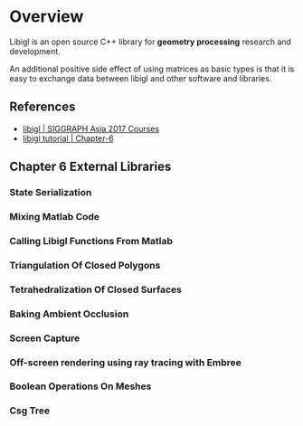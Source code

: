 # Overview

Libigl is an open source C++ library for **geometry processing** research and development.

An additional positive side effect of using matrices as basic types is that it is easy to exchange data between libigl and other software and libraries.

## References

- [libigl | SIGGRAPH Asia 2017 Courses](https://dl.acm.org/doi/pdf/10.1145/3134472.3134497)
- [libigl tutorial | Chapter-6](https://libigl.github.io/tutorial/#chapter-6-external-libraries)

## Chapter 6 External Libraries

### State Serialization

### Mixing Matlab Code

### Calling Libigl Functions From Matlab

### Triangulation Of Closed Polygons

### Tetrahedralization Of Closed Surfaces

### Baking Ambient Occlusion

### Screen Capture

### Off-screen rendering using ray tracing with Embree

### Boolean Operations On Meshes

### Csg Tree
